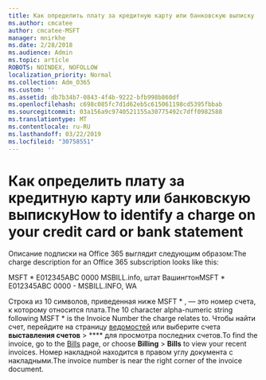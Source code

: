 ```yaml
---
title: Как определить плату за кредитную карту или банковскую выписку
ms.author: cmcatee
author: cmcatee-MSFT
manager: mnirkhe
ms.date: 2/28/2018
ms.audience: Admin
ms.topic: article
ROBOTS: NOINDEX, NOFOLLOW
localization_priority: Normal
ms.collection: Adm_O365
ms.custom: ''
ms.assetid: db7b34b7-0843-4f4b-9222-bfb998b860df
ms.openlocfilehash: c698c085fc7d1d62eb5c615061198cd5395fbbab
ms.sourcegitcommit: 03a156a9c9740521155a30775492c7dff0982588
ms.translationtype: MT
ms.contentlocale: ru-RU
ms.lasthandoff: 03/22/2019
ms.locfileid: "30758551"
---
```

# <a name="how-to-identify-a-charge-on-your-credit-card-or-bank-statement"></a><span data-ttu-id="ef9bf-102">Как определить плату за кредитную карту или банковскую выписку</span><span class="sxs-lookup"><span data-stu-id="ef9bf-102">How to identify a charge on your credit card or bank statement</span></span>

<span data-ttu-id="ef9bf-103">Описание подписки на Office 365 выглядит следующим образом:</span><span class="sxs-lookup"><span data-stu-id="ef9bf-103">The charge description for an Office 365 subscription looks like this:</span></span>
  
<span data-ttu-id="ef9bf-104">MSFT \* E012345ABC 0000 MSBILL.info, штат Вашингтон</span><span class="sxs-lookup"><span data-stu-id="ef9bf-104">MSFT \* E012345ABC 0000 - MSBILL.INFO, WA</span></span>
  
<span data-ttu-id="ef9bf-105">Строка из 10 символов, приведенная ниже MSFT \* , — это номер счета, к которому относится плата.</span><span class="sxs-lookup"><span data-stu-id="ef9bf-105">The 10 character alpha-numeric string following MSFT \* is the Invoice Number the charge relates to.</span></span> <span data-ttu-id="ef9bf-106">Чтобы найти счет, перейдите на страницу [ведомостей](https://go.microsoft.com/fwlink/p/?linkid=848039) или выберите счета **выставления счетов** \> \*\*\*\* для просмотра последних счетов.</span><span class="sxs-lookup"><span data-stu-id="ef9bf-106">To find the invoice, go to the [Bills](https://go.microsoft.com/fwlink/p/?linkid=848039) page, or choose **Billing** \> **Bills** to view your recent invoices.</span></span> <span data-ttu-id="ef9bf-107">Номер накладной находится в правом углу документа с накладными.</span><span class="sxs-lookup"><span data-stu-id="ef9bf-107">The invoice number is near the right corner of the invoice document.</span></span> 
  

